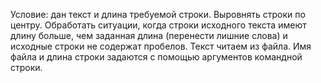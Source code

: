 Условие: дан текст и длина требуемой строки. Выровнять строки по центру. Обработать ситуации, когда строки исходного текста имеют длину больше, чем заданная длина (перенести лишние слова) и исходные строки не содержат пробелов.
Текст читаем из файла. Имя файла и длина строки задаются с помощью аргументов командной строки. 

